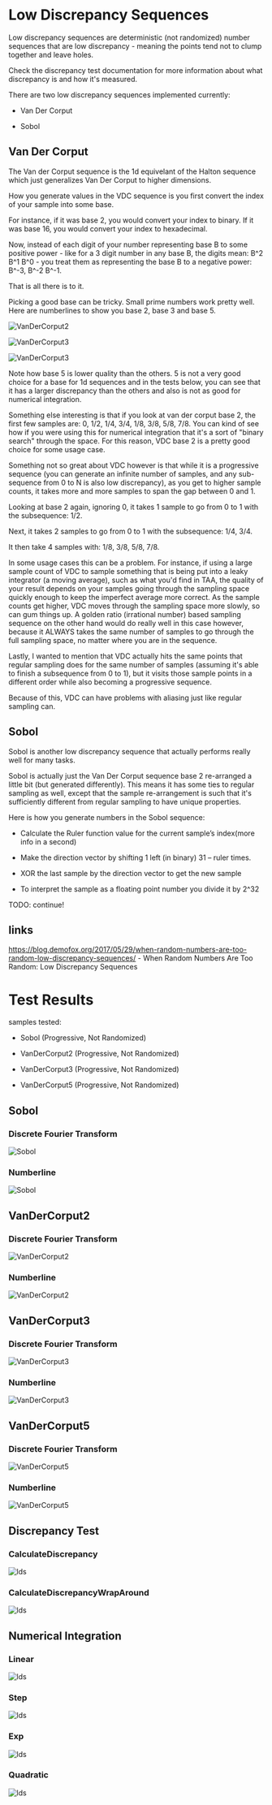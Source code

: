 # Low Discrepancy Sequences
Low discrepancy sequences are deterministic (not randomized) number sequences that are low discrepancy - meaning the points tend not to clump together and leave holes.

Check the discrepancy test documentation for more information about what discrepancy is and how it's measured.

There are two low discrepancy sequences implemented currently:
 * Van Der Corput
 * Sobol

## Van Der Corput

The Van der Corput sequence is the 1d equivelant of the Halton sequence which just generalizes Van Der Corput to higher dimensions.

How you generate values in the VDC sequence is you first convert the index of your sample into some base.

For instance, if it was base 2, you would convert your index to binary. If it was base 16, you would convert your index to hexadecimal.

Now, instead of each digit of your number representing base B to some positive power - like for a 3 digit number in any base B, the digits mean: B^2 B^1 B^0 - you treat them as representing the base B to a negative power: B^-3, B^-2 B^-1.

That is all there is to it.

Picking a good base can be tricky.  Small prime numbers work pretty well.  Here are numberlines to show you base 2, base 3 and base 5.

![VanDerCorput2](../../../_1d/samples/lds/MakeNumberline_VanDerCorput2.png)  
![VanDerCorput3](../../../_1d/samples/lds/MakeNumberline_VanDerCorput3.png)  
![VanDerCorput3](../../../_1d/samples/lds/MakeNumberline_VanDerCorput5.png)  

Note how base 5 is lower quality than the others. 5 is not a very good choice for a base for 1d sequences and in the tests below, you can see that it has a larger discrepancy than the others and also is not as good for numerical integration.

Something else interesting is that if you look at van der corput base 2, the first few samples are: 0, 1/2, 1/4, 3/4, 1/8, 3/8, 5/8, 7/8.  You can kind of see how if you were using this for numerical integration that it's a sort of "binary search" through the space.  For this reason, VDC base 2 is a pretty good choice for some usage case.

Something not so great about VDC however is that while it is a progressive sequence (you can generate an infinite number of samples, and any sub-sequence from 0 to N is also low discrepancy), as you get to higher sample counts, it takes more and more samples to span the gap between 0 and 1.

Looking at base 2 again, ignoring 0, it takes 1 sample to go from 0 to 1 with the subsequence: 1/2.

Next, it takes 2 samples to go from 0 to 1 with the subsequence: 1/4, 3/4.

It then take 4 samples with: 1/8, 3/8, 5/8, 7/8.

In some usage cases this can be a problem.  For instance, if using a large sample count of VDC to sample something that is being put into a leaky integrator (a moving average), such as what you'd find in TAA, the quality of your result depends on your samples going through the sampling space quickly enough to keep the imperfect average more correct.  As the sample counts get higher, VDC moves through the sampling space more slowly, so can gum things up.  A golden ratio (irrational number) based sampling sequence on the other hand would do really well in this case however, because it ALWAYS takes the same number of samples to go through the full sampling space, no matter where you are in the sequence.

Lastly, I wanted to mention that VDC actually hits the same points that regular sampling does for the same number of samples (assuming it's able to finish a subsequence from 0 to 1), but it visits those sample points in a different order while also becoming a progressive sequence.

Because of this, VDC can have problems with aliasing just like regular sampling can.

## Sobol

Sobol is another low discrepancy sequence that actually performs really well for many tasks.

Sobol is actually just the Van Der Corput sequence base 2 re-arranged a little bit (but generated differently).  This means it has some ties to regular sampling as well, except that the sample re-arrangement is such that it's sufficiently different from regular sampling to have unique properties.

Here is how you generate numbers in the Sobol sequence:
* Calculate the Ruler function value for the current sample’s index(more info in a second)
* Make the direction vector by shifting 1 left (in binary) 31 – ruler times.
* XOR the last sample by the direction vector to get the new sample
* To interpret the sample as a floating point number you divide it by 2^32

TODO: continue!

## links

https://blog.demofox.org/2017/05/29/when-random-numbers-are-too-random-low-discrepancy-sequences/ - When Random Numbers Are Too Random: Low Discrepancy Sequences
# Test Results
 samples tested:
* Sobol (Progressive, Not Randomized)
* VanDerCorput2 (Progressive, Not Randomized)
* VanDerCorput3 (Progressive, Not Randomized)
* VanDerCorput5 (Progressive, Not Randomized)
## Sobol
### Discrete Fourier Transform
![Sobol](../../../_1d/samples/lds/DFT_Sobol.png)  
### Numberline
![Sobol](../../../_1d/samples/lds/MakeNumberline_Sobol.png)  
## VanDerCorput2
### Discrete Fourier Transform
![VanDerCorput2](../../../_1d/samples/lds/DFT_VanDerCorput2.png)  
### Numberline
![VanDerCorput2](../../../_1d/samples/lds/MakeNumberline_VanDerCorput2.png)  
## VanDerCorput3
### Discrete Fourier Transform
![VanDerCorput3](../../../_1d/samples/lds/DFT_VanDerCorput3.png)  
### Numberline
![VanDerCorput3](../../../_1d/samples/lds/MakeNumberline_VanDerCorput3.png)  
## VanDerCorput5
### Discrete Fourier Transform
![VanDerCorput5](../../../_1d/samples/lds/DFT_VanDerCorput5.png)  
### Numberline
![VanDerCorput5](../../../_1d/samples/lds/MakeNumberline_VanDerCorput5.png)  
## Discrepancy Test
### CalculateDiscrepancy
![lds](../../../_1d/samples/lds/CalculateDiscrepancy.png)  
### CalculateDiscrepancyWrapAround
![lds](../../../_1d/samples/lds/CalculateDiscrepancyWrapAround.png)  
## Numerical Integration
### Linear
![lds](../../../_1d/samples/lds/Linear.png)  
### Step
![lds](../../../_1d/samples/lds/Step.png)  
### Exp
![lds](../../../_1d/samples/lds/Exp.png)  
### Quadratic
![lds](../../../_1d/samples/lds/Quadratic.png)  
